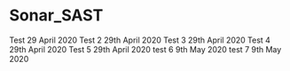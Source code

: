 # Sonar_SAST
Test 29 April 2020
Test 2 29th April 2020
Test 3 29th April 2020
Test 4 29th April 2020
Test 5 29th April 2020
test 6 9th  May 2020
test 7 9th May 2020

